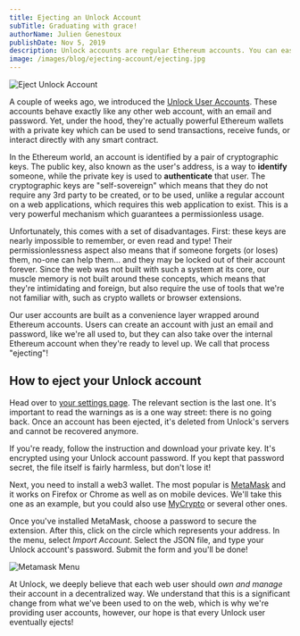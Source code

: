 ```yaml
---
title: Ejecting an Unlock Account
subTitle: Graduating with grace!
authorName: Julien Genestoux
publishDate: Nov 5, 2019
description: Unlock accounts are regular Ethereum accounts. You can easily take it over and use it with your own web3 wallet!
image: /images/blog/ejecting-account/ejecting.jpg
---
```


![Eject Unlock Account](/images/blog/ejecting-account/ejecting.jpg)

A couple of weeks ago, we introduced the [Unlock User Accounts](/blog/unlock-user-accounts). These accounts behave exactly like any other web account, with an email and password. Yet, under the hood, they're actually powerful Ethereum wallets with a private key which can be used to send transactions, receive funds, or interact directly with any smart contract.

In the Ethereum world, an account is identified by a pair of cryptographic keys. The public key, also known as the user's address, is a way to **identify** someone, while the private key is used to **authenticate** that user. The cryptographic keys are "self-sovereign" which means that they do not require any 3rd party to be created, or to be used, unlike a regular account on a web applications, which requires this web application to exist. This is a very powerful mechanism which guarantees a permissionless usage.

Unfortunately, this comes with a set of disadvantages. First: these keys are nearly impossible to remember, or even read and type! Their permissionlessness aspect also means that if someone forgets (or loses) them, no-one can help them... and they may be locked out of their account forever. Since the web was not built with such a system at its core, our muscle memory is not built around these concepts, which means that they're intimidating and foreign, but also require the use of tools that we're not familiar with, such as crypto wallets or browser extensions.

Our user accounts are built as a convenience layer wrapped around Ethereum accounts. Users can create an account with just an email and password, like we're all used to, but they can also take over the internal Ethereum account when they're ready to level up. We call that process "ejecting"!

## How to eject your Unlock account

Head over to [your settings page](https://app.unlock-protocol.com/settings/). The relevant section is the last one. It's important to read the warnings as is a one way street: there is no going back. Once an account has been ejected, it's deleted from Unlock's servers and cannot be recovered anymore.

If you're ready, follow the instruction and download your private key. It's encrypted using your Unlock account password. If you kept that password secret, the file itself is fairly harmless, but don't lose it!

Next, you need to install a web3 wallet. The most popular is [MetaMask](https://metamask.io/) and it works on Firefox or Chrome as well as on mobile devices. We'll take this one as an example, but you could also use [MyCrypto](https://mycrypto.com/) or several other ones.

Once you've installed MetaMask, choose a password to secure the extension. After this, click on the circle which represents your address. In the menu, select _Import Account_. Select the JSON file, and type your Unlock account's password. Submit the form and you'll be done!

![Metamask Menu](/images/blog/ejecting-account/import.jpg)

At Unlock, we deeply believe that each web user should _own and manage_ their account in a decentralized way. We understand that this is a significant change from what we've been used to on the web, which is why we're providing user accounts, however, our hope is that every Unlock user eventually ejects!
